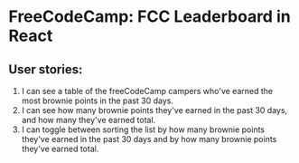 FreeCodeCamp: FCC Leaderboard in React
========================================================
## User stories:
1. I can see a table of the freeCodeCamp campers who've earned the most brownie points in the past 30 days.
2. I can see how many brownie points they've earned in the past 30 days, and how many they've earned total.
3. I can toggle between sorting the list by how many brownie points they've earned in the past 30 days and by how many brownie points they've earned total.

